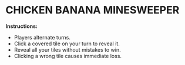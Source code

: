 # CHICKEN BANANA MINESWEEPER

<strong>Instructions:</strong>
          </p>
          <ul>
            <li>Players alternate turns.</li>
            <li>Click a covered tile on your turn to reveal it.</li>
            <li>Reveal all your tiles without mistakes to win.</li>
            <li>Clicking a wrong tile causes immediate loss.</li>
